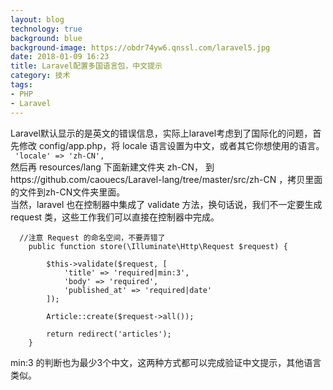 ```yaml
---
layout: blog
technology: true
background: blue
background-image: https://obdr74yw6.qnssl.com/laravel5.jpg
date: 2018-01-09 16:23
title: Laravel配置多国语言包，中文提示
category: 技术
tags:
- PHP
- Laravel
---
```


Laravel默认显示的是英文的错误信息，实际上laravel考虑到了国际化的问题，首先修改 config/app.php，将 locale 语言设置为中文，或者其它你想使用的语言。  
 ` 'locale' => 'zh-CN',`  
然后再 resources/lang 下面新建文件夹 zh-CN，
到https://github.com/caouecs/Laravel-lang/tree/master/src/zh-CN ，拷贝里面的文件到zh-CN文件夹里面。  
当然，laravel 也在控制器中集成了 validate 方法，换句话说，我们不一定要生成 request 类，这些工作我们可以直接在控制器中完成。  
```
  //注意 Request 的命名空间，不要弄错了
    public function store(\Illuminate\Http\Request $request) {

        $this->validate($request, [
            'title' => 'required|min:3',
            'body' => 'required',
            'published_at' => 'required|date'
        ]);

        Article::create($request->all());

        return redirect('articles');
    }
```
min:3 的判断也为最少3个中文，这两种方式都可以完成验证中文提示，其他语言类似。